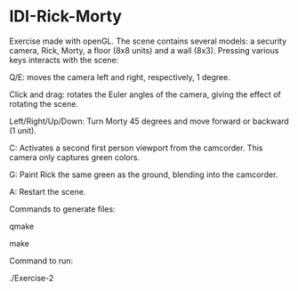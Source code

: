 # IDI-Rick-Morty

Exercise made with openGL.
The scene contains several models: a security camera, Rick, Morty, a floor (8x8 units) and a wall (8x3).
Pressing various keys interacts with the scene:

Q/E: moves the camera left and right, respectively, 1 degree.

Click and drag: rotates the Euler angles of the camera, giving the effect of rotating the scene.

Left/Right/Up/Down: Turn Morty 45 degrees and move forward or backward (1 unit).

C: Activates a second first person viewport from the camcorder. This camera only captures green colors.

G: Paint Rick the same green as the ground, blending into the camcorder.

A: Restart the scene.

Commands to generate files:

qmake

make

Command to run:

./Exercise-2
